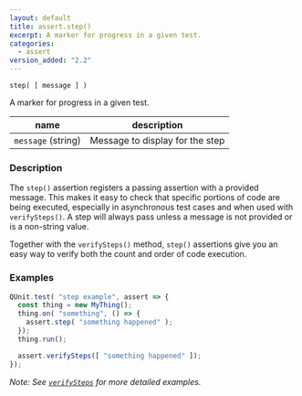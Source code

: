 ```yaml
---
layout: default
title: assert.step()
excerpt: A marker for progress in a given test.
categories:
  - assert
version_added: "2.2"
---
```


`step( [ message ] )`

A marker for progress in a given test.

| name | description |
|------|-------------|
| `message` (string) | Message to display for the step |

### Description

The `step()` assertion registers a passing assertion with a provided message. This makes it easy to check that specific portions of code are being executed, especially in asynchronous test cases and when used with `verifySteps()`. A step will always pass unless a message is not provided or is a non-string value.

Together with the `verifySteps()` method, `step()` assertions give you an easy way to verify both the count and order of code execution.

### Examples

```js
QUnit.test( "step example", assert => {
  const thing = new MyThing();
  thing.on( "something", () => {
    assert.step( "something happened" );
  });
  thing.run();

  assert.verifySteps([ "something happened" ]);
});
```

_Note: See [`verifySteps`](./verifySteps.md) for more detailed examples._
